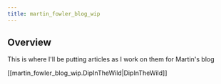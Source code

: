 ```yaml
---
title: martin_fowler_blog_wip
---
```


## Overview
This is where I'll be putting articles as I work on them for Martin's blog

[[martin_fowler_blog_wip.DipInTheWild|DipInTheWild]]